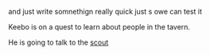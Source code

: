 and just write somnethign really quick just s owe can test it

Keebo is on a quest to learn about people in the tavern.

He is going to talk to the [scout](scout.md)
